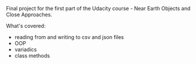Final project for the first part of the Udacity course - Near Earth Objects and Close Approaches.

What's covered:

- reading from and writing to csv and json files
- OOP
- variadics
- class methods
